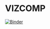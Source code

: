 # VIZCOMP

[![Binder](https://mybinder.org/badge_logo.svg)](https://mybinder.org/v2/gh/otaviofcoletti/ScatterPolar_And_HeatMap/HEAD?urlpath=voila%2Frender%2Fprojetofinal_2.ipynb)

